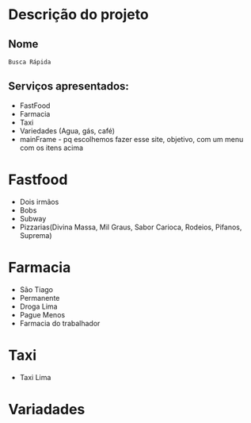 # Descrição do projeto

## Nome
	Busca Rápida

## Serviços apresentados:

  - FastFood
  - Farmacia
  - Taxi
  - Variedades (Agua, gás, café)
  - mainFrame - pq escolhemos fazer esse site, objetivo, com um menu com os itens acima

# Fastfood 
  
  - Dois irmãos
  - Bobs
  - Subway
  - Pizzarias(Divina Massa, Mil Graus, Sabor Carioca, Rodeios, Pifanos, Suprema)
    
# Farmacia
  
  - São Tiago
  - Permanente
  - Droga Lima
  - Pague Menos
  - Farmacia do trabalhador

# Taxi
  
  - Taxi Lima
	
# Variadades
